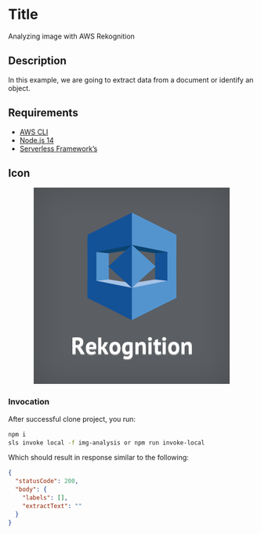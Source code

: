 <!--
title: 'Analyzing image with AWS Rekognition'
description: 'In this example, we are going to extract data from a document or identify an object.'
layout: Doc
framework: v3
platform: AWS
language: nodejs14
priority: 1
authorLink: 'https://github.com/pbitalo/analyzing-image-with-rekognition'
authorName: 'Ítalo Pereira de Brito'
-->

# Title

Analyzing image with AWS Rekognition

## Description

In this example, we are going to extract data from a document or identify an object.

## Requirements

- [AWS CLI](https://aws.amazon.com/cli/)
- [Node.js 14](https://nodejs.org/)
- [Serverless Framework’s](https://www.serverless.com/framework/docs/getting-started)

## Icon

<p align="center">
  <img src="imgs/rekognition.png" alt="Architecture diagram"/>
</p>

### Invocation

After successful clone project, you run:

```bash
npm i
sls invoke local -f img-analysis or npm run invoke-local
```

Which should result in response similar to the following:

```json
{
  "statusCode": 200,
  "body": {
    "labels": [],
    "extractText": ""
  }
}
```

